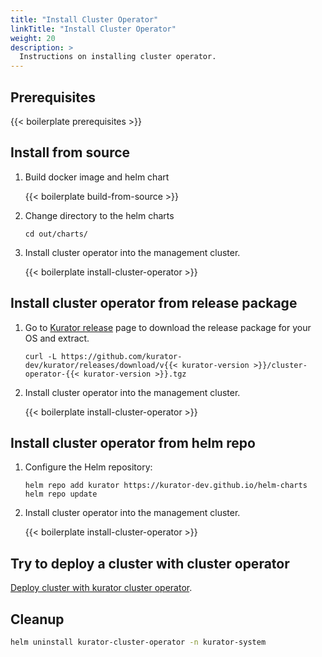 ```yaml
---
title: "Install Cluster Operator"
linkTitle: "Install Cluster Operator"
weight: 20
description: >
  Instructions on installing cluster operator.
---
```


## Prerequisites

{{< boilerplate prerequisites >}}

## Install from source

1. Build docker image and helm chart

    {{< boilerplate build-from-source >}}


1. Change directory to the helm charts

    ```console
    cd out/charts/
    ```

1. Install cluster operator into the management cluster.

    {{< boilerplate install-cluster-operator >}}


## Install cluster operator from release package


1. Go to [Kurator release](https://github.com/kurator-dev/kurator/releases) page to download the release package for your OS and extract.

    ```console
    curl -L https://github.com/kurator-dev/kurator/releases/download/v{{< kurator-version >}}/cluster-operator-{{< kurator-version >}}.tgz
    ```

1. Install cluster operator into the management cluster.

    {{< boilerplate install-cluster-operator >}}

## Install cluster operator from helm repo

1. Configure the Helm repository:

    ```console
    helm repo add kurator https://kurator-dev.github.io/helm-charts
    helm repo update
    ```

1. Install cluster operator into the management cluster.

    {{< boilerplate install-cluster-operator >}}

## Try to deploy a cluster with cluster operator

[Deploy cluster with kurator cluster operator](/docs/cluster-operator/kurator-cluster-api).

## Cleanup

```bash
helm uninstall kurator-cluster-operator -n kurator-system
```

